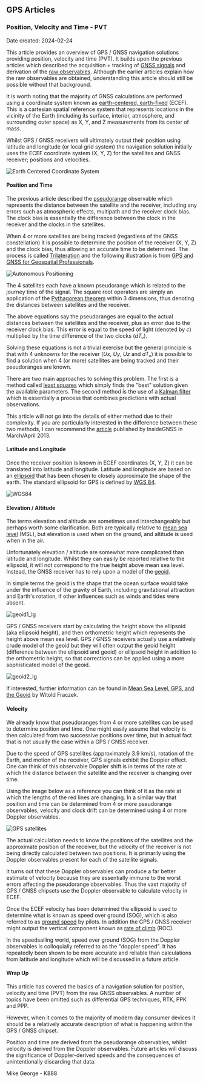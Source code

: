 ## GPS Articles

### Position, Velocity and Time - PVT

Date created: 2024-02-24

This article provides an overview of GPS / GNSS navigation solutions providing position, velocity and time (PVT). It builds upon the previous articles which described the acquisition + tracking of [GNSS signals](https://medium.com/@mikeg888/what-are-the-gps-gnss-signals-4bdd032887fc) and derivation of the [raw observables](https://medium.com/@mikeg888/what-are-the-gnss-observables-15016f636c17). Although the earlier articles explain how the raw observables are obtained, understanding this article should still be possible without that background.

It is worth noting that the majority of GNSS calculations are performed using a coordinate system known as [earth-centered, earth-fixed](https://en.wikipedia.org/wiki/Earth-centered,_Earth-fixed_coordinate_system) (ECEF). This is a cartesian spatial reference system that represents locations in the vicinity of the Earth (including its surface, interior, atmosphere, and surrounding outer space) as X, Y, and Z measurements from its center of mass.

Whilst GPS / GNSS receivers will ultimately output their position using latitude and longitude (or local grid system) the navigation solution initially uses the ECEF coordinate system (X, Y, Z) for the satellites and GNSS receiver; positions and velocities.

![Earth Centered Coordinate System](img/Earth_Centered_Coordinate_System.png)

#### Position and Time

The previous article described the [pseudorange](https://en.wikipedia.org/wiki/Pseudorange) observable which represents the distance between the satellite and the receiver, including any errors such as atmospheric effects, multipath and the receiver clock bias. The clock bias is essentially the difference between the clock in the receiver and the clocks in the satellites.

When 4 or more satellites are being tracked (regardless of the GNSS constellation) it is possible to determine the position of the receiver (X, Y, Z) and the clock bias, thus allowing an accurate time to be determined. The process is called [Trilateration](https://en.wikipedia.org/wiki/Trilateration) and the following illustration is from [GPS and GNSS for Geospatial Professionals](https://www.e-education.psu.edu/geog862/node/1724).

![Autonomous Positioning](img/AutonomousPositioning.png)

The 4 satellites each have a known pseudorange which is related to the journey time of the signal. The square root operators are simply an application of the [Pythagorean theorem](https://en.wikipedia.org/wiki/Pythagorean_theorem) within 3 dimensions, thus denoting the distances between satellites and the receiver.

The above equations say the pseudoranges are equal to the actual distances between the satellites and the receiver, plus an error due to the receiver clock bias. This error is equal to the speed of light (denoted by *c*) multiplied by the time difference of the two clocks (*dTᵤ*).

Solving these equations is not a trivial exercise but the general principle is that with 4 unknowns for the receiver (*Ux*, *Uy*, *Uz* and *dTᵤ*) it is possible to find a solution when 4 (or more) satellites are being tracked and their pseudoranges are known.

There are two main approaches to solving this problem. The first is a method called [least squares](https://en.wikipedia.org/wiki/Least_squares) which simply finds the "best" solution given the available parameters. The second method is the use of a [Kalman filter](https://en.wikipedia.org/wiki/Kalman_filter) which is essentially a process that combines predictions with actual observations.

This article will not go into the details of either method due to their complexity. If you are particularly interested in the difference between these two methods, I can recommend the [article](https://insidegnss.com/wp-content/uploads/2018/01/marapr13-Solutions.pdf) published by InsideGNSS in March/April 2013.

#### Latitude and Longitude

Once the receiver position is known in ECEF coordinates (X, Y, Z) it can be translated into latitude and longitude. Latitude and longitude are based on an [ellipsoid](https://en.wikipedia.org/wiki/Ellipsoid) that has been chosen to closely approximate the shape of the earth. The standard ellipsoid for GPS is defined by [WGS 84](https://en.wikipedia.org/wiki/World_Geodetic_System#WGS_84).

![WGS84](img/WGS84_mean_Earth_radius.png)



#### Elevation / Altitude

The terms elevation and altitude are sometimes used interchangeably but perhaps worth some clarification. Both are typically relative to [mean sea level](https://en.wikipedia.org/wiki/Sea_level) (MSL), but elevation is used when on the ground, and altitude is used when in the air.

Unfortunately elevation / altitude are somewhat more complicated than latitude and longitude. Whilst they can easily be reported relative to the ellipsoid, it will not correspond to the true height above mean sea level. Instead, the GNSS receiver has to rely upon a model of the [geoid](https://en.wikipedia.org/wiki/Geoid).

In simple terms the geoid is the shape that the ocean surface would take under the influence of the gravity of Earth, including gravitational attraction and Earth's rotation, if other influences such as winds and tides were absent.

![geoid1_lg](img/geoid1_lg.gif)



GPS / GNSS receivers start by calculating the height above the ellipsoid (aka ellipsoid height), and then orthometric height which represents the height above mean sea level. GPS / GNSS receivers actually use a relatively crude model of the geoid but they will often output the geoid height (difference between the ellipsoid and geoid) or ellipsoid height in addition to the orthometric height, so that corrections can be applied using a more sophisticated model of the geoid.



![geoid2_lg](img/geoid2_lg.gif)

If interested, further information can be found in [Mean Sea Level, GPS, and the Geoid](https://www.esri.com/news/arcuser/0703/geoid1of3.html) by Witold Fraczek.

#### Velocity

We already know that pseudoranges from 4 or more satellites can be used to determine position and time. One might easily assume that velocity is then calculated from two successive positions over time, but in actual fact that is not usually the case within a GPS / GNSS receiver.

Due to the speed of GPS satellites (approximately 3.9 km/s), rotation of the Earth, and motion of the receiver, GPS signals exhibit the Doppler effect. One can think of this observable Doppler shift is in terms of the rate at which the distance between the satellite and the receiver is changing over time.

Using the image below as a reference you can think of it as the rate at which the lengths of the red lines are changing. In a similar way that position and time can be determined from 4 or more pseudorange observables, velocity and clock drift can be determined using 4 or more Doppler observables.

![GPS satellites](img/GPS24golden.gif)

The actual calculation needs to know the positions of the satellites and the approximate position of the receiver, but the velocity of the receiver is not being directly calculated between two positions. It is primarily using the Doppler observables present for each of the satellite signals.

It turns out that these Doppler observables can produce a far better estimate of velocity because they are essentially immune to the worst errors affecting the pseudorange observables. Thus the vast majority of GPS / GNSS chipsets use the Doppler observable to calculate velocity in ECEF.

Once the ECEF velocity has been determined the ellipsoid is used to determine what is known as speed over ground (SOG), which is also referred to as [ground speed](https://en.wikipedia.org/wiki/Ground_speed) by pilots. In addition the GPS / GNSS receiver might output the vertical component known as [rate of climb](https://en.wikipedia.org/wiki/Rate_of_climb#:~:text=In%20aeronautics%2C%20the%20rate%20of,change%20with%20respect%20to%20time.) (ROC).

In the speedsailing world, speed over ground (SOG) from the Doppler observables is colloquially referred to as the "doppler speed". It has repeatedly been shown to be more accurate and reliable than calculations from latitude and longitude which will be discussed in a future article.

#### Wrap Up

This article has covered the basics of a navigation solution for position, velocity and time (PVT) from the raw GNSS observables. A number of topics have been omitted such as differential GPS techniques, RTK, PPK and PPP.

However, when it comes to the majority of modern day consumer devices it should be a relatively accurate description of what is happening within the GPS / GNSS chipset.

Position and time are derived from the pseudorange observables, whilst velocity is derived from the Doppler observables. Future articles will discuss the significance of Doppler-derived speeds and the consequences of unintentionally discarding that data.



Mike George - K888